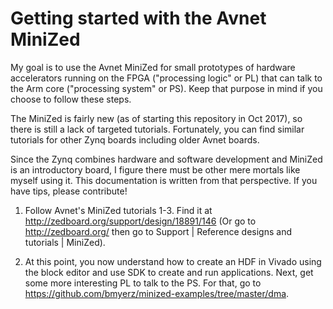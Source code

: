 # Getting started with the Avnet MiniZed

My goal is to use the Avnet MiniZed for small prototypes of hardware accelerators running on the FPGA ("processing logic" or PL) that can talk to the Arm core ("processing system" or PS). Keep that purpose in mind if you choose to follow these steps.

The MiniZed is fairly new (as of starting this repository in Oct 2017), so there is still a lack of targeted tutorials. Fortunately, you can find similar tutorials for other Zynq boards including older Avnet boards. 

Since the Zynq combines hardware and software development and MiniZed is an introductory board, I figure there must be other mere mortals like myself using it. This documentation is written from that perspective. If you have tips, please contribute!

1. Follow Avnet's MiniZed tutorials 1-3. Find it at http://zedboard.org/support/design/18891/146 (Or go to http://zedboard.org/ then go to Support | Reference designs and tutorials | MiniZed).

2. At this point, you now understand how to create an HDF in Vivado using the block editor and use SDK to create and run applications. Next, get some more interesting PL to talk to the PS. For that, go to https://github.com/bmyerz/minized-examples/tree/master/dma.
